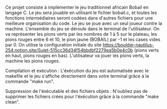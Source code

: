 Ce projet consiste à implémenter le jeu traditionnel africain Bobail en langage C. 
Le jeu sera jouable en utilisant le fichier bobail.c, et toutes les fonctions intermédiaires seront codées dans d'autres fichiers pour une meilleure organisation du code.
Le jeu se joue avec un seul joueur contre la machine. L'ensemble du jeu se déroule dans le terminal de l'utilisateur.
On va représenter les pions verts par les nombres de 1 à 5 sur le plateau, les pions rouges entre 6 et 10, le pion jaune (BOBAIL) par -1 et les cases vides par 0.
On utilise la configuration initiale du site https://boulder-nautilus-254.notion.site/Sujet-515cc36d34f54bbdbf2279ea5b0e4c0b (pions verts en haut, pions rouges en bas).
L'utilisateur va jouer les pions verts, la machine les pions rouges.


Compilation et exécution :
L'éxécution du jeu est automatisée avec le makefile et le jeu s'affiche directement dans votre terminal grâce à la commande "make run".

Suppression de l'éxécutable et des fichiers objets :
N'oubliez pas de supprimer les fichiers crées pour l'éxécution grâce à la commande "make clean".
